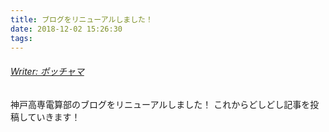 ```yaml
---
title: ブログをリニューアルしました！
date: 2018-12-02 15:26:30
tags:
---
```

###### <u>Writer: ポッチャマ</u>

神戸高専電算部のブログをリニューアルしました！
これからどしどし記事を投稿していきます！